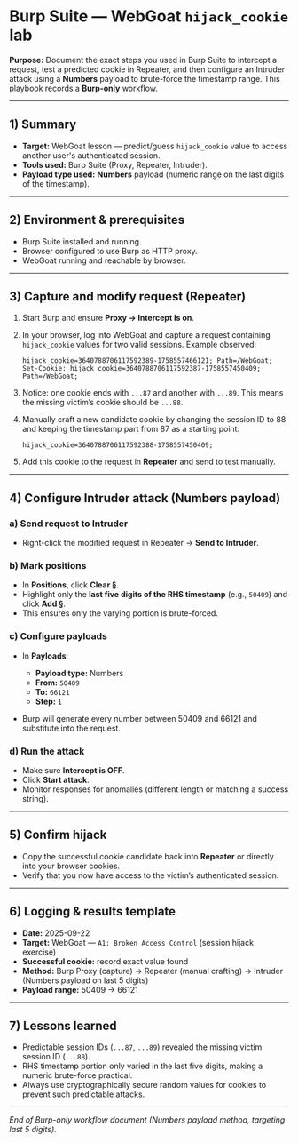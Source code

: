 # Burp Suite — WebGoat `hijack_cookie` lab

**Purpose:** Document the exact steps you used in Burp Suite to intercept a request, test a predicted cookie in Repeater, and then configure an Intruder attack using a **Numbers** payload to brute-force the timestamp range. This playbook records a **Burp-only** workflow.

---

## 1) Summary

* **Target:** WebGoat lesson — predict/guess `hijack_cookie` value to access another user's authenticated session.
* **Tools used:** Burp Suite (Proxy, Repeater, Intruder).
* **Payload type used:** **Numbers** payload (numeric range on the last digits of the timestamp).

---

## 2) Environment & prerequisites

* Burp Suite installed and running.
* Browser configured to use Burp as HTTP proxy.
* WebGoat running and reachable by browser.

---

## 3) Capture and modify request (Repeater)

1. Start Burp and ensure **Proxy → Intercept is on**.
2. In your browser, log into WebGoat and capture a request containing `hijack_cookie` values for two valid sessions. Example observed:

   ```
   hijack_cookie=3640788706117592389-1758557466121; Path=/WebGoat;
   Set-Cookie: hijack_cookie=3640788706117592387-1758557450409; Path=/WebGoat;
   ```
3. Notice: one cookie ends with `...87` and another with `...89`. This means the missing victim’s cookie should be `...88`.
4. Manually craft a new candidate cookie by changing the session ID to 88 and keeping the timestamp part from 87 as a starting point:

   ```
   hijack_cookie=3640788706117592388-1758557450409;
   ```
5. Add this cookie to the request in **Repeater** and send to test manually.

---

## 4) Configure Intruder attack (Numbers payload)

### a) Send request to Intruder

* Right-click the modified request in Repeater → **Send to Intruder**.

### b) Mark positions

* In **Positions**, click **Clear §**.
* Highlight only the **last five digits of the RHS timestamp** (e.g., `50409`) and click **Add §**.
* This ensures only the varying portion is brute-forced.

### c) Configure payloads

* In **Payloads**:

  * **Payload type:** Numbers
  * **From:** `50409`
  * **To:** `66121`
  * **Step:** `1`
* Burp will generate every number between 50409 and 66121 and substitute into the request.

### d) Run the attack

* Make sure **Intercept is OFF**.
* Click **Start attack**.
* Monitor responses for anomalies (different length or matching a success string).

---

## 5) Confirm hijack

* Copy the successful cookie candidate back into **Repeater** or directly into your browser cookies.
* Verify that you now have access to the victim’s authenticated session.

---

## 6) Logging & results template

* **Date:** 2025-09-22
* **Target:** WebGoat — `A1: Broken Access Control` (session hijack exercise)
* **Successful cookie:** record exact value found
* **Method:** Burp Proxy (capture) → Repeater (manual crafting) → Intruder (Numbers payload on last 5 digits)
* **Payload range:** 50409 → 66121

---

## 7) Lessons learned

* Predictable session IDs (`...87`, `...89`) revealed the missing victim session ID (`...88`).
* RHS timestamp portion only varied in the last five digits, making a numeric brute-force practical.
* Always use cryptographically secure random values for cookies to prevent such predictable attacks.

---

*End of Burp-only workflow document (Numbers payload method, targeting last 5 digits).*
